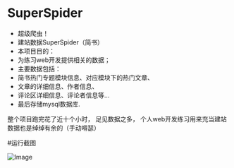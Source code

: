 # SuperSpider

 * 超级爬虫！
 * 建站数据SuperSpider（简书）
 * 本项目目的：
 * 为练习web开发提供相关的数据；
 * 主要数据包括：
 * 简书热门专题模块信息、对应模块下的热门文章、
 * 文章的详细信息、作者信息、
 * 评论区详细信息、评论者信息等...
 * 最后存储mysql数据库.


 整个项目跑完花了近十个小时， 足见数据之多， 个人web开发练习用来充当建站数据也是绰绰有余的（手动嘚瑟）
 
 
 

#运行截图



![Image]("https://github.com/apknet/SuperSpider/blob/master/screenshots/Screenshot%20from%202018-08-20%2019-35-01.png")

